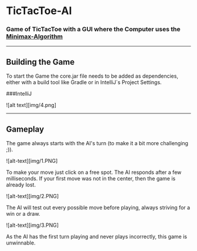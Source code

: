 # TicTacToe-AI

### Game of TicTacToe with a GUI where the Computer uses the [Minimax-Algorithm](https://en.wikipedia.org/wiki/Minimax "Minimax")

----------
## Building the Game
To start the Game the core.jar file needs to be added as dependencies, either with a build tool like Gradle or in 
IntelliJ´s Project Settings.

###IntelliJ

![alt text][img/4.png]


------
## Gameplay

The game always starts with the AI's turn (to make it a bit more challenging ;)).

![alt-text][img/1.PNG]

To make your move just click on a free spot. The AI responds after a few milliseconds.
If your first move was not in the center, then the game is already lost.

![alt-text][img/2.PNG]

The AI will test out every possible move before playing, always striving for a win or a draw.

![alt-text][img/3.PNG]

As the AI has the first turn playing and never plays incorrectly, this game is unwinnable.